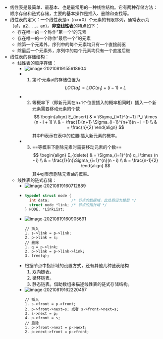 - 线性表是最简单、最基本、也是最常用的一种线性结构。它有两种存储方法：顺序存储和链式存储，主要的基本操作是插入、删除和查找等。
- 线性表的定义：一个线性表是n（n>=0）个元素的有限序列，通常表示为（a1，a2，…，an）。**非空线性表**的特点如下：
	- 存在唯一的一个称作”第一个“的元素
	- 存在唯一的一个称作”最后一个“的元素
	- 除第一个元素外，序列中的每个元素均只有一个直接前驱
	- 除最后一个元素外，序列中的每个元素均只有一个直接后继
- 线性表的存储结构：
	- 线性表的顺序存储：
		- ![image-20210819155618904](https://img.mhugh.net/typora/image-20210819155618904.png)
		- 1. 第i个元素ai的存储位置为
		  $$
		  LOC(a_i) = LOC(a_1) + (i - 1) \times L
		  $$
		- 2. 等概率下（即新元素在n+1个位置插入的概率相同时）插入一个新元素需要移动元素的个数
		  $$
		  \begin{align}
		  E_{insert} & = \Sigma_{i=1}^{n+1} P_i \times (n - i + 1) \\
		  & = \frac{1}{n+1} \Sigma_{i=1}^{n+1}(n - i +1) \\
		  & = \frac{n}{2}
		  \end{align}
		  $$
		  其中Pi表示在表中的位置i插入新元素的概率。
		- 3. ==等概率下删除元素时需要移动元素的个数==
		  $$
		  \begin{align}
		  E_{delete}  & = \Sigma_{i=1}^{n} q_i \times (n - i) \\
		    & = \frac{1}{n}\Sigma_{i=1}^{n}(n - i) \\
		    & = \frac{n-1}{2}
		  \end{align}
		  $$
		  其中qi表示删除元素ai的概率。
	- 线性表的链式存储：
		- ![image-20210819160712889](https://img.mhugh.net/typora/image-20210819160712889.png)
		- ```c
		  typedef struct node {
		    int data;          /* 节点的数据域，此处假设为整型 */
		    struct node *link; /* 节点的指针域 */
		  } NODE, *LinkList;
		  ```
		- ![image-20210819160905691](https://img.mhugh.net/typora/image-20210819160905691.png)
		  ```
		  // 插入
		  1. s->link = p->link;
		  2. p->link = s;
		  // 删除
		  1. q = p->link;
		  2. p->link = p->link->link;
		  3. free(q);
		  ```
		- 根据节点中指针域的设置方式，还有其他几种链表结构
		  1. 双向链表。
		  2. 循环链表。
		  3. 静态链表。借助数组来描述线性表的链式存储结构。
		- ![image-20210819162220457](https://img.mhugh.net/typora/image-20210819162220457.png)
		  ```
		  // 插入
		  1. s->front = p->front;
		  2. p->front->next=s; 或者 s->front->next=s;
		  3. s->next = p;
		  4. p->front = s;
		  // 删除
		  1. p->front->next = p->next;
		  2. p->next->front = p->front;
		  ```